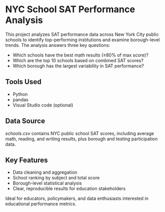 # NYC School SAT Performance Analysis
This project analyzes SAT performance data across New York City public schools to identify top-performing institutions and examine borough-level trends. The analysis answers three key questions:

- Which schools have the best math results (≥80% of max score)?
- Which are the top 10 schools based on combined SAT scores?
- Which borough has the largest variability in SAT performance?

## Tools Used
- Python
- pandas
- Visual Studio code (optional)

## Data Source
_schools.csv_ contains NYC public school SAT scores, including average math, reading, and writing results, plus borough and testing participation data.

## Key Features
- Data cleaning and aggregation
- School ranking by subject and total score
- Borough-level statistical analysis
- Clear, reproducible results for education stakeholders

Ideal for educators, policymakers, and data enthusiasts interested in educational performance metrics.
